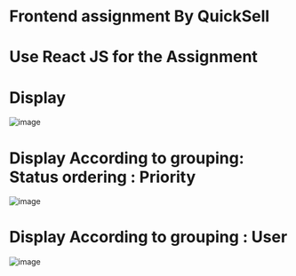 # Frontend assignment  By QuickSell

# **Use React JS for the Assignment**

# Display 

![image](https://github.com/PadalaMahideep/Quickshell/assets/114172544/d75563d3-de4b-412a-8c61-af07690943f3)

# Display According to grouping: Status ordering : Priority

![image](https://github.com/PadalaMahideep/Quickshell/assets/114172544/605f8d97-1faa-4e05-a5ed-6afda9beb60e)
 
# Display According to grouping : User 

![image](https://github.com/PadalaMahideep/Quickshell/assets/114172544/e25c49be-d07c-4c32-8946-8a0d430df0e2)


